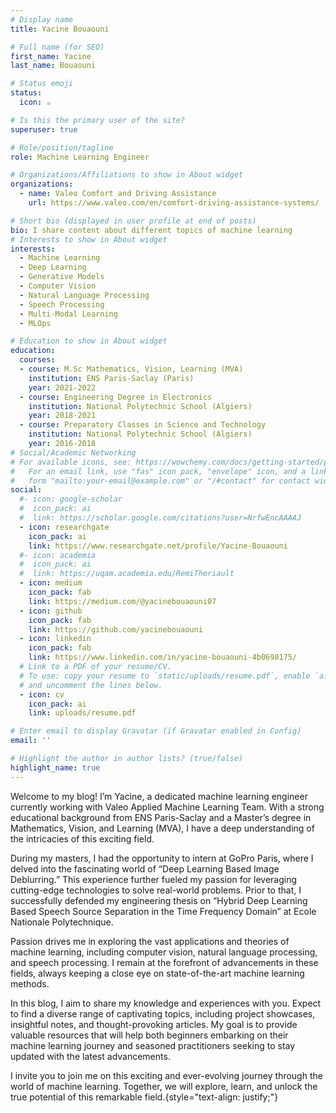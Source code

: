 ```yaml
---
# Display name
title: Yacine Bouaouni

# Full name (for SEO)
first_name: Yacine
last_name: Bouaouni

# Status emoji
status:
  icon: ☕️

# Is this the primary user of the site?
superuser: true

# Role/position/tagline
role: Machine Learning Engineer

# Organizations/Affiliations to show in About widget
organizations:
  - name: Valeo Comfort and Driving Assistance
    url: https://www.valeo.com/en/comfort-driving-assistance-systems/

# Short bio (displayed in user profile at end of posts)
bio: I share content about different topics of machine learning
# Interests to show in About widget
interests:
  - Machine Learning
  - Deep Learning
  - Generative Models
  - Computer Vision
  - Natural Language Processing
  - Speech Processing
  - Multi-Modal Learning
  - MLOps

# Education to show in About widget
education:
  courses:   
  - course: M.Sc Mathematics, Vision, Learning (MVA)
    institution: ENS Paris-Saclay (Paris)
    year: 2021-2022
  - course: Engineering Degree in Electronics
    institution: National Polytechnic School (Algiers)
    year: 2018-2021
  - course: Preparatory Classes in Science and Technology
    institution: National Polytechnic School (Algiers)
    year: 2016-2018
# Social/Academic Networking
# For available icons, see: https://wowchemy.com/docs/getting-started/page-builder/#icons
#   For an email link, use "fas" icon pack, "envelope" icon, and a link in the
#   form "mailto:your-email@example.com" or "/#contact" for contact widget.
social:
  #- icon: google-scholar
  #  icon_pack: ai
  #  link: https://scholar.google.com/citations?user=NrfwEncAAAAJ
  - icon: researchgate
    icon_pack: ai
    link: https://www.researchgate.net/profile/Yacine-Bouaouni
  #- icon: academia
  #  icon_pack: ai
  #  link: https://uqam.academia.edu/RemiTheriault
  - icon: medium
    icon_pack: fab
    link: https://medium.com/@yacinebouaouni07
  - icon: github
    icon_pack: fab
    link: https://github.com/yacinebouaouni
  - icon: linkedin
    icon_pack: fab
    link: https://www.linkedin.com/in/yacine-bouaouni-4b0698175/
  # Link to a PDF of your resume/CV.
  # To use: copy your resume to `static/uploads/resume.pdf`, enable `ai` icons in `params.yaml`,
  # and uncomment the lines below.
  - icon: cv
    icon_pack: ai
    link: uploads/resume.pdf

# Enter email to display Gravatar (if Gravatar enabled in Config)
email: ''

# Highlight the author in author lists? (true/false)
highlight_name: true
---
```



Welcome to my blog! I’m Yacine, a dedicated machine learning engineer currently working with Valeo Applied Machine Learning Team. With a strong educational background from ENS Paris-Saclay and a Master’s degree in Mathematics, Vision, and Learning (MVA), I have a deep understanding of the intricacies of this exciting field.

During my masters, I had the opportunity to intern at GoPro Paris, where I delved into the fascinating world of “Deep Learning Based Image Deblurring.” This experience further fueled my passion for leveraging cutting-edge technologies to solve real-world problems. Prior to that, I successfully defended my engineering thesis on “Hybrid Deep Learning Based Speech Source Separation in the Time Frequency Domain” at Ecole Nationale Polytechnique.

Passion drives me in exploring the vast applications and theories of machine learning, including computer vision, natural language processing, and speech processing. I remain at the forefront of advancements in these fields, always keeping a close eye on state-of-the-art machine learning methods.

In this blog, I aim to share my knowledge and experiences with you. Expect to find a diverse range of captivating topics, including project showcases, insightful notes, and thought-provoking articles. My goal is to provide valuable resources that will help both beginners embarking on their machine learning journey and seasoned practitioners seeking to stay updated with the latest advancements.

I invite you to join me on this exciting and ever-evolving journey through the world of machine learning. Together, we will explore, learn, and unlock the true potential of this remarkable field.{style="text-align: justify;"}
